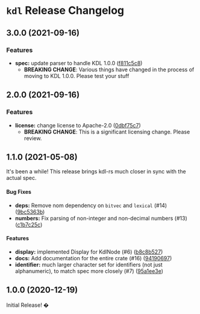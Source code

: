 # `kdl` Release Changelog

<a name="3.0.0"></a>
## 3.0.0 (2021-09-16)

### Features

* **spec:** update parser to handle KDL 1.0.0 ([f811c5c8](https://github.com/kdl-org/kdl-rs/commit/f811c5c89c18cb02cc3e7bdd8c872ea42308ae3e))
    * **BREAKING CHANGE**: Various things have changed in the process of moving to KDL 1.0.0. Please test your stuff

<a name="2.0.0"></a>
## 2.0.0 (2021-09-16)

### Features

* **license:** change license to Apache-2.0 ([0dbf75c7](https://github.com/kdl-org/kdl-rs/commit/0dbf75c78eb918b6966aae27fb1d7591791f15de))
    * **BREAKING CHANGE**: This is a significant licensing change. Please review.

<a name="1.1.0"></a>
## 1.1.0 (2021-05-08)

It's been a while! This release brings kdl-rs much closer in sync with the
actual spec.

#### Bug Fixes

* **deps:**  Remove nom dependency on `bitvec` and `lexical` (#14) ([9bc5363b](https://github.com/kdl/kdl-rs/commit/9bc5363bb5b8e4ae39e250f2facbfcdf4557f11b))
* **numbers:**  Fix parsing of non-integer and non-decimal numbers (#13) ([c1b7c25c](https://github.com/kdl/kdl-rs/commit/c1b7c25c0095ac2bd8acf06f6834c734a42b4470))

#### Features

* **display:**  implemented Display for KdlNode (#6) ([b8c8b527](https://github.com/kdl/kdl-rs/commit/b8c8b52748747d80215ee0c3dea73e260e133af2))
* **docs:**  Add documentation for the entire crate (#16) ([94190697](https://github.com/kdl/kdl-rs/commit/94190697d8ad676f9b879dcc90f8eb03266c3ef8))
* **identifier:**  much larger character set for identifiers (not just alphanumeric), to match spec more closely (#7) ([95a1ee3e](https://github.com/kdl/kdl-rs/commit/95a1ee3e57156507c3bf8a8035017d4836e49a01))



<a name="1.0.0"></a>
## 1.0.0 (2020-12-19)

Initial Release! �
